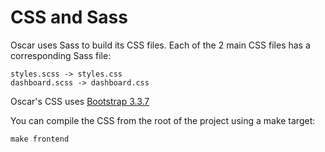 # CSS and Sass

Oscar uses Sass to build its CSS files.  Each of the 2 main CSS files has a
corresponding Sass file:

    styles.scss -> styles.css
    dashboard.scss -> dashboard.css

Oscar's CSS uses [Bootstrap 3.3.7](https://getbootstrap.com/docs/3.3/)

You can compile the CSS from the root of the project using a make target:
    
    make frontend
